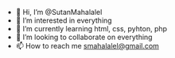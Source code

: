 - 👋 Hi, I’m @SutanMahalalel
- 👀 I’m interested in everything
- 🌱 I’m currently learning html, css, pyhton, php
- 💞️ I’m looking to collaborate on everything
- 📫 How to reach me smahalalel@gmail.com

<!---
SutanMahalalel/SutanMahalalel is a ✨ special ✨ repository because its `README.md` (this file) appears on your GitHub profile.
You can click the Preview link to take a look at your changes.
--->
